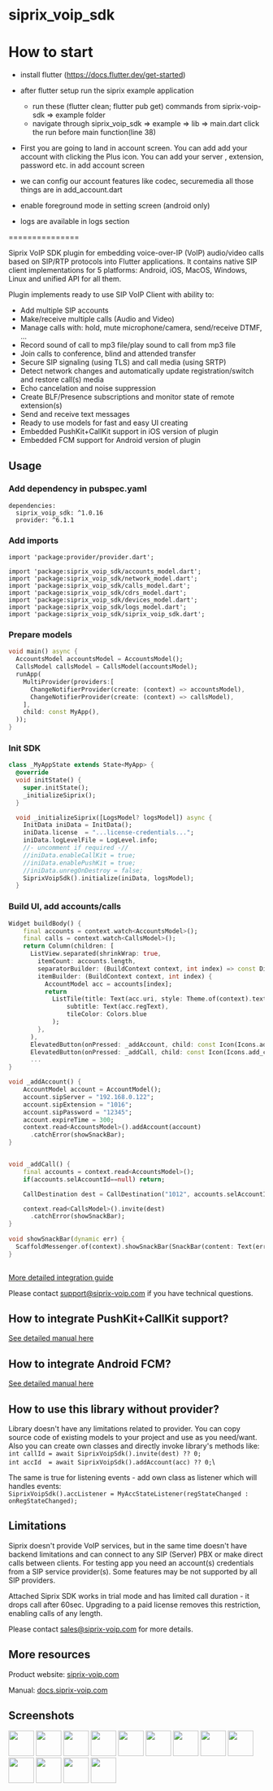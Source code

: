 # siprix_voip_sdk


How to start
==============

- install flutter (https://docs.flutter.dev/get-started)
- after flutter setup run the siprix example application
  - run these (flutter clean; flutter pub get) commands from siprix-voip-sdk => example folder
  - navigate through siprix_voip_sdk => example => lib => main.dart click the run before    main function(line 38)

- First you are going to land in account screen. You can add add your account with clicking the Plus icon. You can add your server , extension, password etc. in add account screen 

- we can config our account features like codec, securemedia all those things are in add_account.dart

- enable foreground mode in setting screen (android only)

- logs are available in logs section


===============

Siprix VoIP SDK plugin for embedding voice-over-IP (VoIP) audio/video calls based on SIP/RTP protocols into Flutter applications.
It contains native SIP client implementations for 5 platforms: Android, iOS, MacOS, Windows, Linux and unified API for all them. 

Plugin implements ready to use SIP VoIP Client with ability to:
- Add multiple SIP accounts
- Make/receive multiple calls (Audio and Video)
- Manage calls with: hold, mute microphone/camera, send/receive DTMF, ...
- Record sound of call to mp3 file/play sound to call from mp3 file
- Join calls to conference, blind and attended transfer
- Secure SIP signaling (using TLS) and call media (using SRTP)
- Detect network changes and automatically update registration/switch and restore call(s) media
- Echo cancelation and noise suppression
- Create BLF/Presence subscriptions and monitor state of remote extension(s)
- Send and receive text messages
- Ready to use models for fast and easy UI creating
- Embedded PushKit+CallKit support in iOS version of plugin
- Embedded FCM support for Android version of plugin

## Usage

### Add dependency in pubspec.yaml
```
dependencies:
  siprix_voip_sdk: ^1.0.16
  provider: ^6.1.1
```

### Add imports
```
import 'package:provider/provider.dart';

import 'package:siprix_voip_sdk/accounts_model.dart';
import 'package:siprix_voip_sdk/network_model.dart';
import 'package:siprix_voip_sdk/calls_model.dart';
import 'package:siprix_voip_sdk/cdrs_model.dart';
import 'package:siprix_voip_sdk/devices_model.dart';
import 'package:siprix_voip_sdk/logs_model.dart';
import 'package:siprix_voip_sdk/siprix_voip_sdk.dart';
```

### Prepare models

```dart
void main() async {
  AccountsModel accountsModel = AccountsModel();
  CallsModel callsModel = CallsModel(accountsModel);
  runApp(
    MultiProvider(providers:[
      ChangeNotifierProvider(create: (context) => accountsModel),
      ChangeNotifierProvider(create: (context) => callsModel),
    ],
    child: const MyApp(),
  ));
}
```
### Init SDK
```dart
class _MyAppState extends State<MyApp> {
  @override
  void initState() {
    super.initState();
    _initializeSiprix();
  }

  void _initializeSiprix([LogsModel? logsModel]) async {
    InitData iniData = InitData();
    iniData.license  = "...license-credentials...";
    iniData.logLevelFile = LogLevel.info;
    //- uncomment if required -//
    //iniData.enableCallKit = true;
    //iniData.enablePushKit = true;
    //iniData.unregOnDestroy = false;
    SiprixVoipSdk().initialize(iniData, logsModel);
  }
```

### Build UI, add accounts/calls
```dart
Widget buildBody() {
    final accounts = context.watch<AccountsModel>();
    final calls = context.watch<CallsModel>();
    return Column(children: [
      ListView.separated(shrinkWrap: true,
        itemCount: accounts.length,
        separatorBuilder: (BuildContext context, int index) => const Divider(height: 1),
        itemBuilder: (BuildContext context, int index) {
          AccountModel acc = accounts[index];
          return
            ListTile(title: Text(acc.uri, style: Theme.of(context).textTheme.titleSmall),
                subtitle: Text(acc.regText),
                tileColor: Colors.blue
            );
        },
      ),
      ElevatedButton(onPressed: _addAccount, child: const Icon(Icons.add_card)),
      ElevatedButton(onPressed: _addCall, child: const Icon(Icons.add_call)),
      ...
}

void _addAccount() {
    AccountModel account = AccountModel();
    account.sipServer = "192.168.0.122";
    account.sipExtension = "1016";
    account.sipPassword = "12345";
    account.expireTime = 300;
    context.read<AccountsModel>().addAccount(account)
      .catchError(showSnackBar);
}


void _addCall() {
    final accounts = context.read<AccountsModel>();
    if(accounts.selAccountId==null) return;

    CallDestination dest = CallDestination("1012", accounts.selAccountId!, false);

    context.read<CallsModel>().invite(dest)
      .catchError(showSnackBar);
}
  
void showSnackBar(dynamic err) {
  ScaffoldMessenger.of(context).showSnackBar(SnackBar(content: Text(err)));
}
  
```

[More detailed integration guide](https://docs.siprix-voip.com/rst/flutter.html#integration-into-flutter-application)

Please contact [support@siprix-voip.com](mailto:support@siprix-voip.com) if you have technical questions.


## How to integrate PushKit+CallKit support?
[See detailed manual here](https://docs.siprix-voip.com/rst/ioscallkit.html#integrate-pushkit-callkit-into-flutter-application)


## How to integrate Android FCM?
[See detailed manual here](https://docs.siprix-voip.com/rst/flutter.html#android-add-firebase-push-notifications)


## How to use this library without provider?

Library doesn't have any limitations related to provider.
You can copy source code of existing models to your project and use as you need/want.
Also you can create own classes and directly invoke library's methods like:\
`int callId = await SiprixVoipSdk().invite(dest) ?? 0;`\
`int accId  = await SiprixVoipSdk().addAccount(acc) ?? 0;`\

The same is true for listening events - add own class as listener which will handles events:\
`SiprixVoipSdk().accListener = MyAccStateListener(regStateChanged : onRegStateChanged);`


## Limitations

Siprix doesn't provide VoIP services, but in the same time doesn't have backend limitations and can connect to any SIP (Server) PBX or make direct calls between clients.
For testing app you need an account(s) credentials from a SIP service provider(s). 
Some features may be not supported by all SIP providers.

Attached Siprix SDK works in trial mode and has limited call duration - it drops call after 60sec.
Upgrading to a paid license removes this restriction, enabling calls of any length.

Please contact [sales@siprix-voip.com](mailto:sales@siprix-voip.com) for more details.

## More resources

Product website: [siprix-voip.com](https://www.siprix-voip.com/product/)

Manual: [docs.siprix-voip.com](https://docs.siprix-voip.com)


## Screenshots

<a href="https://docs.siprix-voip.com/screenshots/Flutter_Accounts.png"  title="Accounts list Android">
<img src="https://docs.siprix-voip.com/screenshots/Flutter_Accounts_Mini.png" width="50"></a>
<a href="https://docs.siprix-voip.com/screenshots/Flutter_CallAdd.png"  title="Add call Android">
<img src="https://docs.siprix-voip.com/screenshots/Flutter_CallAdd_Mini.png" width="50"></a>
<a href="https://docs.siprix-voip.com/screenshots/Flutter_Calls.png"  title="Call in progress Android">
<img src="https://docs.siprix-voip.com/screenshots/Flutter_Calls_Mini.png" width="50"></a>
<a href="https://docs.siprix-voip.com/screenshots/Flutter_CallsDtmf.png"  title="Call in progress DTMF Android">
<img src="https://docs.siprix-voip.com/screenshots/Flutter_CallsDtmf_Mini.png" width="50"></a>
<a href="https://docs.siprix-voip.com/screenshots/Flutter_BLF.png"  title="BLF subscription Android">
<img src="https://docs.siprix-voip.com/screenshots/Flutter_BLF_Mini.png" width="50"></a>
<a href="https://docs.siprix-voip.com/screenshots/Flutter_Messages.png"  title="Messages Android">
<img src="https://docs.siprix-voip.com/screenshots/Flutter_Messages_Mini.png" width="50"></a>
<a href="https://docs.siprix-voip.com/screenshots/Flutter_Logs.png"  title="Logs Android">
<img src="https://docs.siprix-voip.com/screenshots/Flutter_Logs_Mini.png" width="50"></a>

<a href="https://docs.siprix-voip.com/screenshots/Flutter_Accounts_Win.png"  title="Accounts list Windows">
<img src="https://docs.siprix-voip.com/screenshots/Flutter_Accounts_Win_Mini.png" width="50"></a>
<a href="https://docs.siprix-voip.com/screenshots/Flutter_Calls_Win.png"  title="Call in progress Windows">
<img src="https://docs.siprix-voip.com/screenshots/Flutter_Calls_Win_Mini.png" width="50"></a>
<a href="https://docs.siprix-voip.com/screenshots/Flutter_CallsDtmf_Win.png"  title="Call in progress DTMF Windows">
<img src="https://docs.siprix-voip.com/screenshots/Flutter_CallsDtmf_Win_Mini.png" width="50"></a>
<a href="https://docs.siprix-voip.com/screenshots/Flutter_BLF_Win.png"  title="BLF subscription Windows">
<img src="https://docs.siprix-voip.com/screenshots/Flutter_BLF_Win_Mini.png" width="50"></a>
<a href="https://docs.siprix-voip.com/screenshots/Flutter_Messages_Win.png"  title="Messages Windows">
<img src="https://docs.siprix-voip.com/screenshots/Flutter_Messages_Win_Mini.png" width="50"></a>
<a href="https://docs.siprix-voip.com/screenshots/Flutter_Logs_Win.png"  title="Logs Windows">
<img src="https://docs.siprix-voip.com/screenshots/Flutter_Logs_Win_Mini.png" width="50"></a>
